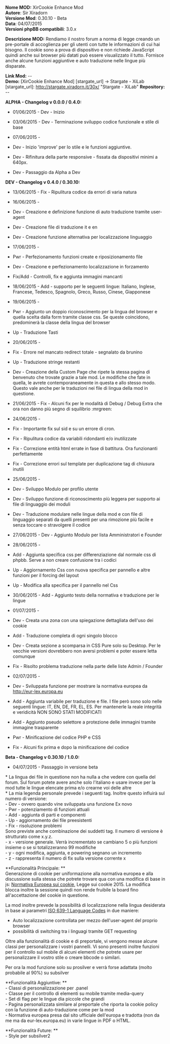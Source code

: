﻿**Nome MOD:** XirCookie Enhance Mod  
**Autore**: Sir Xiradorn  
**Versione Mod**: 0.30.10 - Beta  
**Data**: 04/07/2015  
**Versioni phpBB compatibili**: 3.0.x  

**Descrizione MOD:** Rendiamo il nostro forum a norma di legge creando un pre-portale di accoglienza per gli utenti con tutte le informazioni di cui hai bisogno. Il cookie sono a prova di dispositivo e non richiede JavaScript quindi anche sui browser più datati può essere visualizzato il tutto. Fornisce anche alcune funzioni aggiuntive e auto traduzione nelle lingue più disparate.

**Link Mod:** --  
**Demo:** [XirCookie Enhance Mod] [stargate_url] -> Stargate - XiLab  
[stargate_url]: http://stargate.xiradorn.it/30x/ "Stargate - XiLab"
**Repository:** --  

**ALPHA - Changelog v 0.0.0 / 0.4.0:**

 * 01/06/2015 - Dev - Inizio 
 * 03/06/2015 - Dev - Terminazione sviluppo codice funzionale e stile di base
 * 07/06/2015 -

 * Dev - Inizio 'improve' per lo stile e le funzioni aggiuntive.
 * Dev - Rifinitura della parte responsive - fissata da dispositivi minimi a 640px.
 * Dev - Passaggio da Alpha a Dev

**DEV - Changelog v 0.4.0 / 0.30.10:**

 * 13/06/2015 - Fix - Ripulitura codice da errori di varia natura
 
 * 16/06/2015 -
  * Dev - Creazione e definizione funzione di auto traduzione tramite user-agent
  * Dev - Creazione file di traduzione it e en
  * Dev - Creazione funzione alternativa per localizzazione linguaggio
 
 * 17/06/2015 - 
  * Pwr - Perfezionamento funzioni create e riposizionamento file
  * Dev - Creazione e perfezionamento localizzazione in forzamento
  * Fix/Add - Controlli, fix e aggiunta immagini mancanti
 
 * 18/06/2015 - Add - supporto per le seguenti lingue: Italiano, Inglese, Francese, Tedesco, Spagnolo, Greco, Russo, 
 Cinese, Giapponese
 
 * 19/06/2015 - 
  * Pwr - Aggiunto un doppio riconoscimento per la lingua del browser e quella scelta dalla form tramite classe css. Se queste coincidono, predominerà la classe della lingua del browser
  * Up - Traduzione Tasti
 
 * 20/06/2015 - 
  * Fix - Errore nel mancato redirect totale - segnalato da brunino
  * Up - Traduzione stringe restanti
  * Dev - Creazione della Custom Page che ripete la stessa pagina di benvenuto che trovate grazie a tale mod. Le modifiche che fate in quella, le avrete contemporaneamente in questa e allo stesso modo. Questo vale anche per le traduzioni nei file di lingua della mod in questione.
 
 * 21/06/2015 - Fix - Alcuni fix per le modalità di Debug / Debug Extra che ora non danno più segno di squilibrio :mrgreen:
 
 * 24/06/2015 - 
  * Fix - Importante fix sul sid e su un errore di cron.
  * Fix - Ripulitura codice da variabili ridondanti e/o inutilizzate
  * Fix - Correzione entità html errate in fase di battitura. Ora funzionanti perfettamente
  * Fix - Correzione errori sul template per duplicazione tag di chiusura inutili
 
 * 25/06/2015 -
  * Dev - Sviluppo Modulo per profilo utente
  * Dev - Sviluppo funzione di riconoscimento più leggera per supporto ai file di linguaggio dei moduli
  * Dev - Traduzione modulare nelle lingue della mod e con file di linguaggio separati da quelli presenti per una rimozione più facile e senza toccare o stravolgere il codice
 
 * 27/06/2015 - Dev - Aggiunto Modulo per lista Amministratori e Founder
 
 * 28/06/2015 - 
  * Add - Aggiunta specifica css per differenziazione dal normale css di phpbb. Serve a non creare confusione tra i codici
  * Up - Aggiornamento Css con nuova specifica per pannello e altre funzioni per il forcing del layout
  * Up - Modifica alla specifica per il pannello nel Css
 
 * 30/06/2015 - Add - Aggiunto testo della normativa e traduzione per le lingue
 
 * 01/07/2015 - 
  * Dev - Creata una zona con una spiegazione dettagliata dell'uso dei cookie
  * Add - Traduzione completa di ogni singolo blocco
  * Dev - Creata sezione a scomparsa in CSS Pure solo su Desktop. Per le vecchie versioni dovrebbero non aversi problemi e poter essere letta comunque
  * Fix - Risolto problema traduzione nella parte delle liste Admin / Founder
 
 * 02/07/2015 - 
  * Dev - Sviluppata funzione per mostrare la normativa europea da http://eur-lex.europa.eu
  * Add - Aggiunta variabile per traduzione e file. I file però sono solo nelle seguenti lingue: IT, EN, DE, FR, EL, ES. Per mantenerle la reale integrità e veridicità NON SONO STATI MODIFICATI
  * Add - Aggiunto pseudo selettore a protezione delle immagini tramite immagine trasparente
  * Pwr - Minificazione del codice PHP e CSS
  * Fix - Alcuni fix prima e dopo la minificazione del codice


**Beta - Changelog v 0.30.10 / 1.0.0:**
 * 04/07/2015 - Passaggio in versione beta


\* La lingua dei file in questione non ha nulla a che vedere con quella del forum. Sul forum potete avere anche solo l'italiano e usare invece per la mod tutte le lingue elencate prima e/o crearne voi delle altre  
\* La mia legenda personale prevede i seguenti tag. Inoltre questo influirà sul numero di versione:  
\- Dev - ovvero quando vine sviluppata una funzione Ex novo  
\- Pwr - potenziamento di funzioni attuali  
\- Add - aggiunta di parti e componenti  
\- Up - aggiornamento dei file preesistenti  
\- Fix - risoluzione problemi  
Sono previste anche combinazione dei suddetti tag. Il numero di versione è strutturato come x.y.z.  
\- x - versione generale. Verrà incrementato se cambiano 5 o più funzioni insieme o se si totalizzeranno 99 modifiche  
\- y - ogni modifica, aggiunta, e powering segnano un incremento  
\- z - rappresenta il numero di fix sulla versione corrente x   

**Funzionalità Principale: **  
Generazione di cookie per uniformazione alla normativa europea e alla discussione sulla stessa che potrete trovare qua con una modifica di base in js: [Normativa Europea sui cookie](http://www.phpbbitalia.net/forum/forum-di-supporto-f205/normativa-europea-sui-cookie-legge-sui-cookie-2015-t12304.html), Legge sui cookie 2015. La modifica blocca inoltre la sessione quindi non rende fruibile la board fino all'accettazione del cookie in questione.

La mod inoltre prevede la possibilità di localizzazione nella lingua desiderata in base ai parametri [ISO 639-1 Language Codes](https://en.wikipedia.org/wiki/List_of_ISO_639-1_codes) in due maniere: 
- Auto localizzazione controllata per mezzo dell'user-agent del proprio browser
- possibilità di switching tra i linguagi tramite GET requesting

Oltre alla funzionalità di cookie e di preportale, vi vengono messe alcune classi per personalizzare i vostri pannelli. Vi sono presenti inoltre funzioni per il controllo sul mobile di alcuni elementi che potrete usare per personalizzare il vostro stile o creare bbcode o similari.

Per ora la mod funzione solo su prosilver e verrà forse adattata (molto probabile al 90%) su subsilver

**Funzionalità Aggiuntive: **  
\- Classi di personalizzazione per .panel  
\- Classe per il controllo di elementi su mobile tramite media-query  
\- Set di flag per le lingue dia piccole che grandi  
\- Pagina personalizzata similare al preportale che riporta la cookie policy con la funzione di auto-traduzione come per la mod  
\- Normativa europea presa dal sito ufficiale dell'europa e tradotta (non da me ma da eur-lex.europa.eu) in varie lingue in PDF o HTML.   

**Funzionalità Future: **  
\- Style per subsilver2
